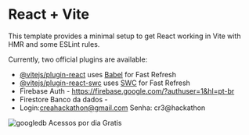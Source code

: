 # React + Vite

This template provides a minimal setup to get React working in Vite with HMR and some ESLint rules.

Currently, two official plugins are available:

- [@vitejs/plugin-react](https://github.com/vitejs/vite-plugin-react/blob/main/packages/plugin-react/README.md) uses [Babel](https://babeljs.io/) for Fast Refresh
- [@vitejs/plugin-react-swc](https://github.com/vitejs/vite-plugin-react-swc) uses [SWC](https://swc.rs/) for Fast Refresh
- Firebase Auth - https://firebase.google.com/?authuser=1&hl=pt-br
- Firestore Banco da dados -
- Login:creahackathon@gmail.com  Senha: cr3@hackathon


![googledb](https://github.com/jonrato/crea-hackaton/assets/56514877/f3494204-4a6c-4d3c-acfd-faa1c8f3f474)
Acessos por dia Gratis
